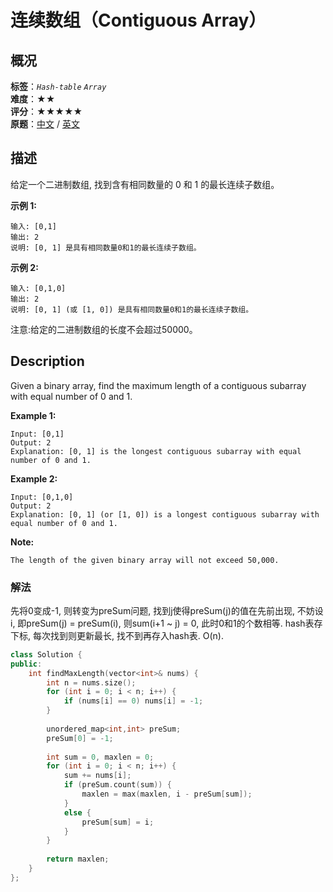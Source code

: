 # 连续数组（Contiguous Array）
## 概况
**标签**：*`Hash-table`*  *`Array`*<br>
**难度**：★★<br>
**评分**：★★★★★<br>
**原题**：[中文](https://leetcode-cn.com/problems/contiguous-array) / [英文](https://leetcode.com/problems/contiguous-array)
## 描述
给定一个二进制数组, 找到含有相同数量的 0 和 1 的最长连续子数组。

**示例 1:**
```
输入: [0,1]
输出: 2
说明: [0, 1] 是具有相同数量0和1的最长连续子数组。
```

**示例 2:**
```
输入: [0,1,0]
输出: 2
说明: [0, 1] (或 [1, 0]) 是具有相同数量0和1的最长连续子数组。
```

注意:给定的二进制数组的长度不会超过50000。

## Description
Given a binary array, find the maximum length of a contiguous subarray with equal number of 0 and 1. 

**Example 1:**
```
Input: [0,1]
Output: 2
Explanation: [0, 1] is the longest contiguous subarray with equal number of 0 and 1.
```

**Example 2:**
```
Input: [0,1,0]
Output: 2
Explanation: [0, 1] (or [1, 0]) is a longest contiguous subarray with equal number of 0 and 1.
```

**Note:**

    The length of the given binary array will not exceed 50,000.

### 解法
先将0变成-1, 则转变为preSum问题, 找到j使得preSum(j)的值在先前出现, 不妨设i, 即preSum(j) = preSum(i), 则sum(i+1 ~ j) = 0, 此时0和1的个数相等. hash表存下标, 每次找到则更新最长, 找不到再存入hash表. O(n).
```c++
class Solution {
public:
    int findMaxLength(vector<int>& nums) {
        int n = nums.size();
        for (int i = 0; i < n; i++) {
            if (nums[i] == 0) nums[i] = -1;
        }
        
        unordered_map<int,int> preSum;
        preSum[0] = -1;
        
        int sum = 0, maxlen = 0;
        for (int i = 0; i < n; i++) {
            sum += nums[i];
            if (preSum.count(sum)) {
                maxlen = max(maxlen, i - preSum[sum]);
            }
            else {
                preSum[sum] = i;
            }
        }
        
        return maxlen;
    }
};
```